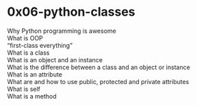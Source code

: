 # 0x06-python-classes
Why Python programming is awesome\
What is OOP\
“first-class everything”\
What is a class\
What is an object and an instance\
What is the difference between a class and an object or instance\
What is an attribute\
What are and how to use public, protected and private attributes\
What is self\
What is a method
